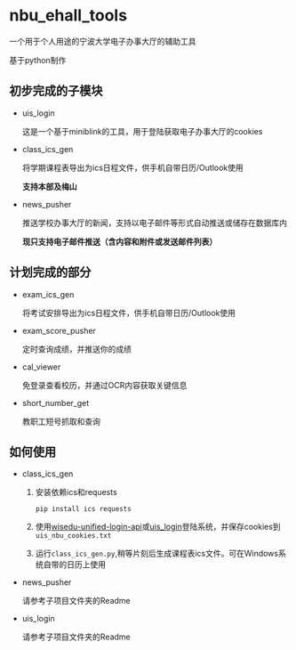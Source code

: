 # nbu_ehall_tools
一个用于个人用途的宁波大学电子办事大厅的辅助工具

基于python制作
## 初步完成的子模块
* uis_login

    这是一个基于miniblink的工具，用于登陆获取电子办事大厅的cookies
* class_ics_gen 

    将学期课程表导出为ics日程文件，供手机自带日历/Outlook使用

    **支持本部及梅山**
* news_pusher

    推送学校办事大厅的新闻，支持以电子邮件等形式自动推送或储存在数据库内
    
    **现只支持电子邮件推送（含内容和附件或发送邮件列表）**
## 计划完成的部分

* exam_ics_gen

    将考试安排导出为ics日程文件，供手机自带日历/Outlook使用

* exam_score_pusher

    定时查询成绩，并推送你的成绩
* cal_viewer

    免登录查看校历，并通过OCR内容获取关键信息
* short_number_get

    教职工短号抓取和查询

## 如何使用
* class_ics_gen 
    1. 安装依赖ics和requests

        `pip install ics requests`

    2. 使用[wisedu-unified-login-api](https://github.com/ZimoLoveShuang/wisedu-unified-login-api)或[uis_login](https://github.com/slzKud/nbu_ehall_tools/tree/master/uis_login)登陆系统，并保存cookies到`uis_nbu_cookies.txt`
    3. 运行`class_ics_gen.py`,稍等片刻后生成课程表ics文件。可在Windows系统自带的日历上使用
* news_pusher

    请参考子项目文件夹的Readme
* uis_login

    请参考子项目文件夹的Readme

